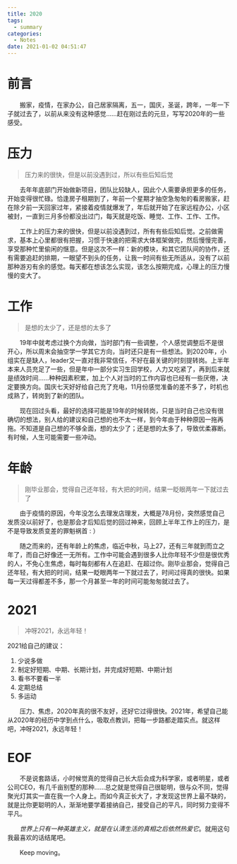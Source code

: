 ```yaml
---
title: 2020
tags:
  - summary
categories:
  - Notes
date: 2021-01-02 04:51:47
---
```



# 前言
&emsp;&emsp;搬家，疫情，在家办公，自己居家隔离，五一，国庆，圣诞，跨年，一年一下子就过去了，以前从来没有这种感觉……赶在刚过去的元旦，写写2020年的一些感受。
<!--more-->

# 压力
> 压力来的很快，但是以前没遇到过，所以有些后知后觉

&emsp;&emsp;去年年底部门开始做新项目，团队比较缺人，因此个人需要承担更多的任务，开始变得很忙碌。恰逢房子租期到了，年前一个星期才抽空急匆匆的看房搬家，赶在除夕前一天回家过年，紧接着疫情就爆发了，年后就开始了在家远程办公，小区被封，一直到三月多份都没出过门，每天就是吃饭、睡觉、工作、工作、工作。

&emsp;&emsp;工作上的压力来的很快，但是以前没遇到过，所有有些后知后觉。之前做需求，基本上心里都很有把握，习惯于快速的把需求大体框架做完，然后慢慢完善，享受那种忙里偷闲的惬意。但是这次不一样：新的模块，和其它团队间的协作，还有需要追赶的排期，一眼望不到头的任务，让我一时间有些无所适从，没有了以前那种游刃有余的感觉。每天都在想该怎么实现，该怎么按期完成，心理上的压力慢慢的变大了。

# 工作
> 是想的太少了，还是想的太多了

&emsp;&emsp;19年中就考虑过换个方向做，当时部门有一些调整，个人感觉调整后不是很开心，所以周末会抽空学一学其它方向，当时还只是有一些想法。到2020年，小组实在是缺人，leader又一直对我非常信任，不好在最关键的时刻提转岗。上半年本来人员充足了一些，但是年中一部分实习生回学校，人力又吃紧了，再到后来就是绩效时间……种种因素积累，加上个人对当时的工作内容也已经有一些厌倦，决定要换方向。国庆七天好好给自己充了充电，11月份感觉准备的差不多了，时机也成熟了，转岗到了新的团队。

&emsp;&emsp;现在回过头看，最好的选择可能是19年的时候转岗，只是当时自己也没有很确切的想法，别人给的建议和自己想的也不太一样，到今年由于种种原因一拖再拖。不知道是自己想的不够全面，想的太少了；还是想的太多了，导致优柔寡断。有时候，人生可能需要一些冲动。

# 年龄
> 刚毕业那会，觉得自己还年轻，有大把的时间，结果一眨眼两年一下就过去了

&emsp;&emsp;由于疫情的原因，今年没怎么去理发店理发，大概是78月份，突然感觉自己发质没以前好了，也是那会才后知后觉的回过神来，回顾上半年工作上的压力，是不是导致发质变差的罪魁祸首 : ）

&emsp;&emsp;随之而来的，还有年龄上的焦虑，临近中秋，马上27，还有三年就到而立之年了，而自己好像还一无所有。工作中可能会遇到很多人比你年轻不少但是很优秀的人，不免心生焦虑，每时每刻都有人在追赶、在超过你。刚毕业那会，觉得自己还年轻，有大把的时间，结果一眨眼两年一下就过去了，时间过得真的很快。如果每一天过得都差不多，那一个月甚至一年的时间可能匆匆就过去了。

# 2021
> 冲呀2021，永远年轻！

2021给自己的建议：

1. 少说多做
2. 制定好短期、中期、长期计划，并完成好短期、中期计划
3. 看书不要看一半
4. 定期总结
5. 多运动

&emsp;&emsp;压力、焦虑，2020年真的很不友好，还好它过得很快。2021年，希望自己能从2020年的经历中学到点什么，吸取点教训，把每一步路都走踏实点。就这样吧，冲呀2021，永远年轻！

# EOF
&emsp;&emsp;不是说套路话，小时候觉真的觉得自己长大后会成为科学家，或者明星，或者公司CEO，有几千亩别墅的那种……总之就是觉得自己很聪明，很与众不同，觉得聚光灯其实一直在我一个人身上。而如今真正长大了，才发现这世界上最不缺的，就是比你更聪明的人，渐渐地要学着接纳自己，接受自己的平凡，同时努力变得不平凡。

&emsp;&emsp;*世界上只有一种英雄主义，就是在认清生活的真相之后依然热爱它*。就用这句我最喜欢的话结尾吧。

&emsp;&emsp;Keep moving。